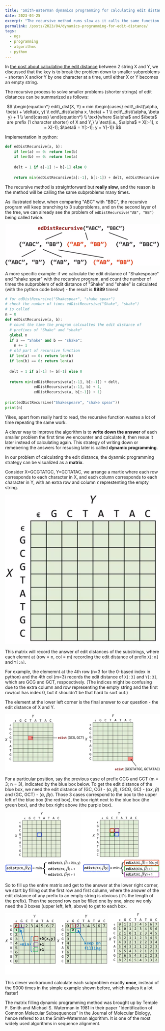 ```yaml
---
title: 'Smith-Waterman dynamics programming for calculating edit distance.'
date: 2023-04-25
excerpt: "The recursive method runs slow as it calls the same function many times. Dynamics programming address that by recording the answer for later calling."
permalink: /posts/2023/04/dynamics-programming-for-edit-distance/
tags:
  - ngs
  - programming
  - algorithms
  - python
---
```


In [the post about calculating the edit distance](/posts/2023/04/edit-distance-calculation/) between 2 string X and Y,
we discussed that the key is to break the problem down to smaller subproblems -
shorten X and/or Y by one character at a time, 
until either X or Y becomes an empty string.

The recursive process to solve smaller problems (shorter strings) of edit distances can be summarized as follows:

$$
\begin{equation*}
edit\_dist(X, Y) = min
\begin{cases}
edit\_dist(\alpha, \beta)  + \delta(x, y) \\
edit\_dist(\alpha x, \beta)  + 1 \\
edit\_dist(\alpha, \beta y)  + 1 \\
\end{cases}
\end{equation*}
\\
\text{where $\alpha$ and $\beta$ are prefix (1 character shorter) of X and Y,}
\\
\text{i.e., $\alpha$ = X[:-1], x = X[-1]; $\beta$ = Y[:-1]; y = Y[-1]}
$$

Implementation in python:

```python
def edDistRecursive(a, b): 
	if len(a) == 0: return len(b) 
	if len(b) == 0: return len(a) 
	
	delt = 1 if a[-1] != b[-1] else 0 
	
	return min(edDistRecursive(a[:-1], b[:-1]) + delt, edDistRecursive(a[:-1], b) + 1, edDistRecursive(a, b[:-1]) + 1)
```

The recursive method is straightforward but **really slow**, and the reason is the method will be calling the same subproblems many times.

As illustrated below, when comparing "ABC" with "BBC", the recursive program will keep branching to 3 subproblems, and on the second layer of the tree, we can already see the problem of `edDistRecursive("AB", "BB")` being called twice.

![recursive](/images/posts/2023-04-25-dynamic-programming-edit-distance-recursive.png)

A more specific example: 
if we calculate the edit distance of "Shakespeare" and "shake spear" with the recursive program, and count the number of times the subproblem of edit distance of "Shake" and "shake" is calculated (with the python code below) - the result is **8989** times!

```python
# for edDistRecursive("Shakespear", "shake spear")
# check the number of times edDistRecursive("Shake", "shake")
# is called
n = 0
def edDistRecursive(a, b): 
  # count the time the program calcualtes the edit distance of
  # prefixes of "Shake" and "shake"
  global n
  if a == "Shake" and b == "shake":
    n += 1
  # old part of recursive function
  if len(a) == 0: return len(b) 
  if len(b) == 0: return len(a) 
	
  delt = 1 if a[-1] != b[-1] else 0 
  
  return min(edDistRecursive(a[:-1], b[:-1]) + delt, 
             edDistRecursive(a[:-1], b) + 1, 
             edDistRecursive(a, b[:-1]) + 1)

print(edDistRecursive("Shakespeare", "shake spear"))
print(n)
```

Yikes, apart from really hard to read, the recursive function wastes a lot of time repeating the same work.

A clever way to improve the algorithm is to **write down the answer** of each smaller problem the first time we encounter and calculate it, then resue it later instead of calculating again.
This strategy of writing down or remebering the answers for resusing later is called **dynamic programming**.

In our problem of calculating the edit distance, the dyanmic programming strategy can be visualized as a **matrix**.

Consider X=GCGTATGC, Y=GCTATAC, we arrange a martix where each row corresponds to each character in X, and each column corresponds to each character in Y, with an extra row and column $\epsilon$ represtenting the empty string.

![matrix1](/images/posts/2023-04-25-dynamic-programming-edit-distance-matrix1.png)

This matrix will record the answer of edit distances of the substrings, where each elemnt at (row = n, col = m) recording the edit distance of prefix `X[:m]` and `Y[:n]`.

For example, the elememnt at the 4th row (n=3 for the 0-based index in python) and the 4th col (m=3) records the edit distance of `X[:3]` and `Y[:3]`, which are GCG and GCT, respcectively. 
(The indices might be confusing due to the extra column and row representing the empty string and the first row/col has index 0, but it shouldn't be that hard to sort out.)

The element at the lower left corner is the final answer to our question - the edit distance of X and Y.

![matrix2](/images/posts/2023-04-25-dynamic-programming-edit-distance-matrix2.jpg)

For a particular position, say the previous case of prefix GCG and GCT (m = 3; n = 3), indicated by the blue box below.
To get the edit distance of the blue box, we need the edit distance of (GC, CG) - ($\alpha$, $\beta$), (GCG, GC) - ($\alpha x$, $\beta$) and (GC, GCT) - ($\alpha$, $\beta y$).
Those 3 cases correspond to the box to the upper left of the blue box (the red box), the box right next to the blue box (the green box), and the box right above (the purple box).

![matrix3](/images/posts/2023-04-25-dynamic-programming-edit-distance-matrix3.jpg)

So to fill up the entire matrix and get to the answer at the lower right corner, we start by filling out the first row and first column, where the answer of the edit distance of any prefix to an empty string is obvious (it's the length of the prefix).
Then the second row can be filled one by one, since we only need the 3 boxes (upper left, left, above) to get to each box.

![matrix4](/images/posts/2023-04-25-dynamic-programming-edit-distance-matrix4.jpg)

This clever workaround calculate each subproblem exactly **once**, instead of the 9000 times in the simple example shown before, which makes it a lot faster!

The matrix filling dynamic programming method was brought up by Temple F. Smith and Michael S. Waterman in 1981 in their paper "Identification of Common Molecular Subsequences" in the Journal of Molecular Biology, hence refered to as the Smith-Waterman algorithm.
It is one of the most widely used algorithms in sequence alignment.